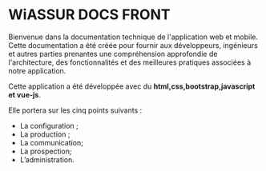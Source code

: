 # WiASSUR DOCS FRONT


Bienvenue dans la documentation technique de l'application web et mobile.  
Cette documentation a été créée pour fournir aux développeurs, ingénieurs et autres parties prenantes une compréhension approfondie de l'architecture, des fonctionnalités et des meilleures pratiques associées à notre application.

Cette application a été développée avec du **html,css,bootstrap,javascript et vue-js**.

Elle portera sur les cinq points suivants :
* La configuration ;
* La production ;
* La communication;
* La prospection;
* L’administration.


